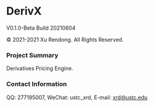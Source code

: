 # DerivX
V0.1.0-Beta Build 20210604

© 2021-2021 Xu Rendong. All Rights Reserved.

### Project Summary
Derivatives Pricing Engine.

### Contact Information
QQ: 277195007, WeChat: ustc_xrd, E-mail: xrd@ustc.edu
